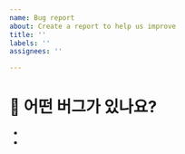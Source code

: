 ```yaml
---
name: Bug report
about: Create a report to help us improve
title: ''
labels: ''
assignees: ''

---
```


# 👀 어떤 버그가 있나요?
- 
-
